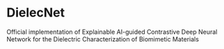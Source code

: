 # DielecNet
Official implementation of Explainable AI-guided Contrastive Deep Neural Network for the Dielectric Characterization of Biomimetic Materials

